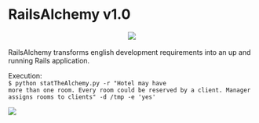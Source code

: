 # RailsAlchemy v1.0

<center><img src='https://s27.postimg.org/a1erbsfg3/alchemy.jpg'/></center><br>
RailsAlchemy transforms english development requirements into an up and running Rails application.<br>

Execution:<br>
<code>$ python statTheAlchemy.py -r "Hotel may have more than one room. Every room could be reserved by a client. Manager assigns rooms to clients" -d /tmp -e 'yes'</code><br>

<img src='https://github.com/slrbl/rails-alchemy/blob/master/image.png'/><br>
